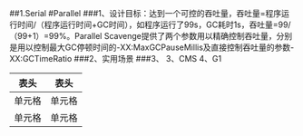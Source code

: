 ##1.Serial
#Parallel
###1、设计目标：达到一个可控的吞吐量，吞吐量=程序运行时间/（程序运行时间+GC时间），如程序运行了99s，GC耗时1s，吞吐量=99/（99+1）=99%。Parallel Scavenge提供了两个参数用以精确控制吞吐量，分别是用以控制最大GC停顿时间的-XX:MaxGCPauseMillis及直接控制吞吐量的参数-XX:GCTimeRatio
###2、实用场景
###3、
3、CMS
4、G1

|  表头   | 表头  |
|  ----  | ----  |
| 单元格  | 单元格 |
| 单元格  | 单元格 |